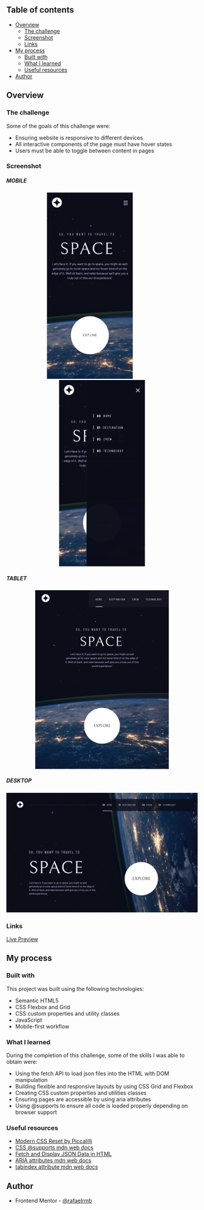 ## Table of contents

- [Overview](#overview)
  - [The challenge](#the-challenge)
  - [Screenshot](#screenshot)
  - [Links](#links)
- [My process](#my-process)
  - [Built with](#built-with)
  - [What I learned](#what-i-learned)
  - [Useful resources](#useful-resources)
- [Author](#author)

## Overview

### The challenge

Some of the goals of this challenge were:

- Ensuring website is responsive to different devices
- All interactive components of the page must have hover states
- Users must be able to toggle between content in pages

### Screenshot

##### MOBILE

<p align="center">
    <img src="./previews/mobileLayout.png" alt="space tourism website mobile layout" style="max-width: 45%; margin-right: 4rem;">
    <img src="./previews/mobileMenuActive.png" alt="space tourism website mobile menu opened" style="max-width: 45%">
</p>

##### TABLET

<p align="center">
    <img src="./previews/tabletLayout.png" alt="space tourism website tablet layout" style="max-width: 70%" >
</p>

##### DESKTOP

<img src="./previews/laptopLayout.png" alt="space tourism website larger screens layout">

### Links

[Live Preview]("https://rafaelrmb.github.io/frontend-project-space-tour/)

## My process

### Built with

This project was built using the following technologies:

- Semantic HTML5
- CSS Flexbox and Grid
- CSS custom properties and utility classes
- JavaScript
- Mobile-first workflow

### What I learned

During the completion of this challenge, some of the skills I was able to obtain were:

- Using the fetch API to load json files into the HTML with DOM manipulation
- Building flexible and responsive layouts by using CSS Grid and Flexbox
- Creating CSS custom properties and utilities classes
- Ensuring pages are accessible by using aria attributes
- Using @supports to ensure all code is loaded properly depending on browser support

### Useful resources

- [Modern CSS Reset by Piccalilli](https://piccalil.li/blog/a-modern-css-reset/)
- [CSS @supports mdn web docs](https://developer.mozilla.org/en-US/docs/Web/CSS/@supports)
- [Fetch and Display JSON Data in HTML](https://howtocreateapps.com/fetch-and-display-json-html-javascript/)
- [ARIA attributes mdn web docs](https://developer.mozilla.org/en-US/docs/Web/Accessibility/ARIA)
- [tabindex attribute mdn web docs](https://developer.mozilla.org/en-US/docs/Web/HTML/Global_attributes/tabindex)

## Author

- Frontend Mentor - [@rafaelrmb](https://www.frontendmentor.io/profile/rafaelrmb)
